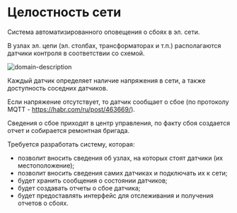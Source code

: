 # Целостность сети

Система автоматизированного оповещения о сбоях в эл. сети.

В узлах эл. цепи (эл. столбах, трансформаторах и т.п.) располагаются датчики контроля в соответствии со схемой.

![domain-description](https://user-images.githubusercontent.com/10060015/125409959-15e00f00-e3c5-11eb-8103-8a30a113cc9c.png)

Каждый датчик определяет наличие напряжения в сети, а также доступность соседних датчиков.

Если напряжение отсутствует, то датчик сообщает о сбое (по протоколу MQTT - https://habr.com/ru/post/463669/).

Сведения о сбое приходят в центр управления, по факту сбоя создается отчет и собирается ремонтная бригада.

Требуется разработать систему, которая:
* позволит вносить сведения об узлах, на которых стоят датчики (их местоположение);
* позволит вносить сведения самих датчиках и подключать их к сети;
* будет хранить сообщения о состоянии датчиков;
* будет создавать отчеты о сбое датчика;
* будет предоставлять интерфейс для отслеживания и получения отчетов о сбоях.
